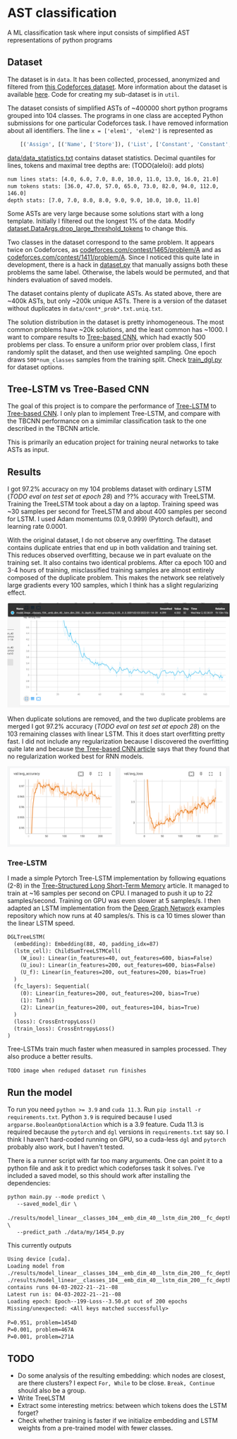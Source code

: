 # AST classification
A ML classification task where input consists of simplified AST representations of python programs

## Dataset

The dataset is in `data`. It has been collected, processed, anonymized and filtered  from [this Codeforces dataset](https://mega.nz/folder/Sypi0BrS#iNbQXf3EwcjZbpwXRKHOnQ/folder/z2R01BQJ). More information about the dataset is available [here](https://codeforces.com/blog/entry/94755). Code for creating my sub-dataset is in `util`.

The dataset consists of simplified ASTs of ~400000 short python programs grouped into 104 classes. The programs in one class are accepted Python submissions for one particular Codeforces task. I have removed information about all identifiers. The line `x = ['elem1', 'elem2']` is represented as 

```python
    [('Assign', [('Name', ['Store']), ('List', ['Constant', 'Constant', 'Load'])])]
```

[data/data_statistics.txt](data/data_statistics.txt) contains dataset statistics. Decimal quantiles for lines, tokens and maximal tree depths are: (TODO(aleloi): add plots)

    num lines stats: [4.0, 6.0, 7.0, 8.0, 10.0, 11.0, 13.0, 16.0, 21.0]
    num tokens stats: [36.0, 47.0, 57.0, 65.0, 73.0, 82.0, 94.0, 112.0, 146.0]
    depth stats: [7.0, 7.0, 8.0, 8.0, 9.0, 9.0, 10.0, 10.0, 11.0]
	
Some ASTs are very large because some solutions start with a long template. Initially I filtered out the longest 1% of the data. Modify [dataset.DataArgs.drop_large_threshold_tokens](dataset.py#L193) to change this.

Two classes in the dataset correspond to the same problem. It appears twice on Codeforces, as [codeforces.com/contest/1465/problem/A](https://codeforces.com/contest/1465/problem/A) and as [codeforces.com/contest/1411/problem/A](https://codeforces.com/contest/1411/problem/A). Since I noticed this quite late in development, there is a hack in [dataset.py](dataset.py) that manually assigns both these problems the same label. Otherwise, the labels would be permuted, and that hinders evaluation of saved models.

The dataset contains plenty of duplicate ASTs. As stated above, there are ~400k ASTs, but only ~200k unique ASTs. There is a version of the dataset without duplicates in `data/cont*_prob*.txt.uniq.txt`.

The solution distribution in the dataset is pretty inhomogeneous. The most common problems have ~20k solutions, and the least common has ~1000. I want to compare results to [Tree-based CNN](https://arxiv.org/abs/1409.5718), which had exactly 500 problems per class. To ensure a uniform prior over problem class, I first randomly split the dataset, and then use weighted sampling. One epoch draws `500*num_classes` samples from the training split. Check [train\_dgl.py](train_dgl.py#L21) for dataset options.


## Tree-LSTM vs Tree-Based CNN

The goal of this project is to compare the performance of [Tree-LSTM](https://arxiv.org/abs/1503.00075) to [Tree-based CNN](https://arxiv.org/abs/1409.5718). I only plan to implement Tree-LSTM, and compare with the TBCNN performance on a simimilar classification task to the one described in the TBCNN article.

This is primarily an education project for training neural networks to take ASTs as input.

## Results
I got 97.2% accuracy on my 104 problems dataset with ordinary LSTM
(*TODO eval on test set at epoch 28*) and ??% accuracy with
TreeLSTM. Training the TreeLSTM took about a day on a laptop. Training
speed was ~30 samples per second for TreeLSTM and about 400 samples
per second for LSTM. I used Adam momentums $(0.9, 0.999)$ (Pytorch
default), and learning rate 0.0001. 

With the original dataset, I do not observe any overfitting. The
dataset contains duplicate entries that end up in both validation and
training set. This reduces observed overfitting, because we in part
evaluate on the training set. It also contains two identical
problems. After ca epoch 100 and 3-4 hours of training, misclassified
training samples are almost entirely composed of the duplicate
problem. This makes the network see relatively large gradients every
100 samples, which I think has a slight regularizing effect.

![Model described below, trained for 6.5 hours, no overfitting](tensorboard_linear_no_overfit.png)


When duplicate solutions are removed, and the two duplicate problems
are merged I got 97.2% accuracy (*TODO eval on test set at epoch 28*)
on the 103 remaining classes with linear LSTM. This it does start
overfitting pretty fast. I did not include any regularization because
I discovered the overfitting quite late and because [the Tree-based
CNN article](https://arxiv.org/abs/1409.5718) says that they found that no
regularization worked best for RNN models.

![Same model, same training, cleared data set](tensorboard_linear_overfit.png)

### Tree-LSTM
I made a simple Pytorch Tree-LSTM implementation by following
equations (2-8) in the [Tree-Structured Long Short-Term
Memory](https://arxiv.org/pdf/1503.00075.pdf) article. It managed to
train at ~16 samples per second on CPU. I managed to push it up to 22
samples/second. Training on GPU was even slower at 5 samples/s. I then
adapted an LSTM implementation from the [Deep Graph
Network](https://www.dgl.ai/) examples repository which now runs at 40
samples/s. This is ca 10 times slower than the linear LSTM speed.

```
DGLTreeLSTM(
  (embedding): Embedding(88, 40, padding_idx=87)
  (lstm_cell): ChildSumTreeLSTMCell(
    (W_iou): Linear(in_features=40, out_features=600, bias=False)
    (U_iou): Linear(in_features=200, out_features=600, bias=False)
    (U_f): Linear(in_features=200, out_features=200, bias=True)
  )
  (fc_layers): Sequential(
    (0): Linear(in_features=200, out_features=200, bias=True)
    (1): Tanh()
    (2): Linear(in_features=200, out_features=104, bias=True)
  )
  (loss): CrossEntropyLoss()
  (train_loss): CrossEntropyLoss()
)
```

Tree-LSTMs train much faster when measured in samples processed. They
also produce a better results.

`TODO image when reduped dataset run finishes`

## Run the model
To run you need `python >= 3.9` and `cuda 11.3`. Run `pip install -r
requirements.txt`. Python `3.9` is required because I used
`argparse.BooleanOptionalAction` which is a 3.9 feature. Cuda 11.3 is
required because the `pytorch` and `dgl` versions in
`requirements.txt` say so. I think I haven't hard-coded running on
GPU, so a cuda-less `dgl` and `pytorch` probably also work, but I
haven't tested.

There is a runner script with far too many arguments. One can point it
to a python file and ask it to predict which codeforses task it
solves. I've included a saved model, so this should work after installing
the dependencies:

```
python main.py --mode predict \
   --saved_model_dir \
   ./results/model_linear__classes_104__emb_dim_40__lstm_dim_200__fc_depth_3__label_smoothing_0_05__lr_0_002__prune_uniq_True \
   --predict_path ./data/my/1454_D.py
```

This currently outputs
```
Using device [cuda].
Loading model from ./results/model_linear__classes_104__emb_dim_40__lstm_dim_200__fc_depth_3__label_smoothing_0_05__lr_0_002__prune_uniq_True...
./results/model_linear__classes_104__emb_dim_40__lstm_dim_200__fc_depth_3__label_smoothing_0_05__lr_0_002__prune_uniq_True contains runs 04-03-2022-21--21--08
Latest run is: 04-03-2022-21--21--08
Loading epoch: Epoch--199-Loss--3.50.pt out of 200 epochs
Missing/unexpected: <All keys matched successfully>

P=0.951, problem=1454D
P=0.001, problem=467A
P=0.001, problem=271A
```


## TODO
* Do some analysis of the resulting embedding: which nodes are
  closest, are there clusters? I expect `For, While` to be close.
  `Break, Continue` should also be a group.
* Write TreeLSTM
* Extract some interesting metrics: between which tokens does the LSTM
  forget? 
* Check whether training is faster if we initialize embedding and LSTM
  weights from a pre-trained model with fewer classes.
